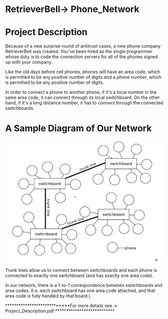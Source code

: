 # RetrieverBell-> Phone_Network

# Project Description

Because of a new surprise round of antitrust cases, a new phone company RetrieverBell was created.  You've been hired as the single programmer whose duty is to code the connection servers for all of the phones signed up with your company.  

Like the old days before cell phones, phones will have an area code, which is permitted to be any positive number of digits and a phone number, which is permitted to be any positive number of digits.  

In order to connect a phone to another phone, if it's a local number in the same area code, it can connect through its local switchboard.  On the other hand, if it's a long distance number, it has to connect through the connected switchboards.  

# A Sample Diagram of Our Network

![plot](./network.png)

Trunk lines allow us to connect between switchboards and each phone is connected to exactly one switchboard (and has exactly one area code).  

In our network, there is a 1-to-1 correspondence between switchboards and area codes.  (I.e. each switchboard has one area code attached, and that area code is fully handled by that board.)

****************************For more details see -> Project_Description.pdf ***************************